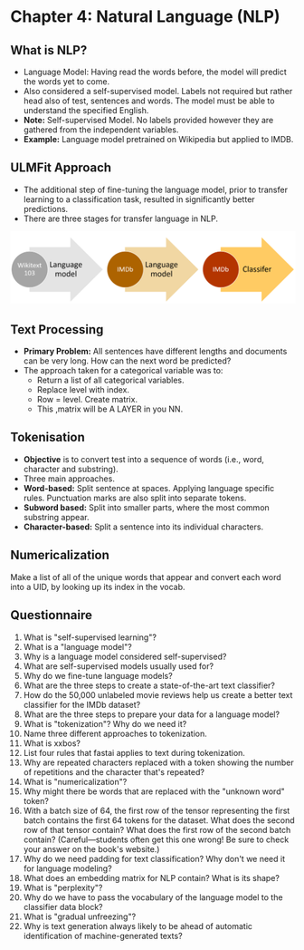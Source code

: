 # Chapter 4: Natural Language (NLP)

## What is NLP?
- Language Model: Having read the words before, the model will predict the words yet to come. 
- Also considered a self-supervised model. Labels not required but rather head also of test, sentences and words. The model must be able to understand the specified English.
- **Note:** Self-supervised Model. No labels provided however they are gathered from the independent variables. 
- **Example:** Language model pretrained on Wikipedia but applied to IMDB. 

## ULMFit Approach
- The additional step of fine-tuning the language model, prior to transfer learning to a classification task, resulted in significantly better predictions.
- There are three stages for transfer language in NLP. 

![](/images/uml-fit.png "fast.ai's logo")

## Text Processing 
- **Primary Problem:** All sentences have different lengths and documents can be very long. How can the next word be predicted? 
- The approach taken for a categorical variable was to: 
  - Return a list of all categorical variables. 
  - Replace level with index. 
  - Row = level. Create matrix. 
  - This ,matrix will be A LAYER in you NN. 
 
 ## Tokenisation 
 - **Objective** is to convert test into a sequence of words (i.e., word, character and substring).
 - Three main approaches. 
  - **Word-based:** Split sentence at spaces. Applying language specific rules. Punctuation marks are also split into separate tokens.
  - **Subword based:** Split into smaller parts, where the most common substring appear. 
  - **Character-based:** Split a sentence into its individual characters.

 ## Numericalization
 Make a list of all of the unique words that appear and convert each word into a UID, by looking up its index in the vocab.
 
## Questionnaire
1. What is "self-supervised learning"?
1. What is a "language model"?
1. Why is a language model considered self-supervised?
1. What are self-supervised models usually used for?
1. Why do we fine-tune language models?
1. What are the three steps to create a state-of-the-art text classifier?
1. How do the 50,000 unlabeled movie reviews help us create a better text classifier for the IMDb dataset?
1. What are the three steps to prepare your data for a language model?
1. What is "tokenization"? Why do we need it?
1. Name three different approaches to tokenization.
1. What is xxbos?
1. List four rules that fastai applies to text during tokenization.
1. Why are repeated characters replaced with a token showing the number of repetitions and the character that's repeated?
1. What is "numericalization"?
1. Why might there be words that are replaced with the "unknown word" token?
1. With a batch size of 64, the first row of the tensor representing the first batch contains the first 64 tokens for the dataset. What does the second row of that tensor contain? What does the first row of the second batch contain? (Careful—students often get this one wrong! Be sure to check your answer on the book's website.)
1. Why do we need padding for text classification? Why don't we need it for language modeling?
1. What does an embedding matrix for NLP contain? What is its shape?
1. What is "perplexity"?
1. Why do we have to pass the vocabulary of the language model to the classifier data block?
1. What is "gradual unfreezing"?
1. Why is text generation always likely to be ahead of automatic identification of machine-generated texts?
